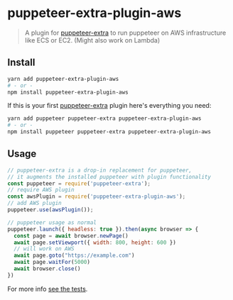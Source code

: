 # puppeteer-extra-plugin-aws

> A plugin for [puppeteer-extra](https://github.com/berstend/puppeteer-extra) to run puppeteer on AWS infrastructure like ECS or EC2. (Might also work on Lambda)

## Install

```bash
yarn add puppeteer-extra-plugin-aws
# - or -
npm install puppeteer-extra-plugin-aws
```

If this is your first [puppeteer-extra](https://github.com/berstend/puppeteer-extra) plugin here's everything you need:

```bash
yarn add puppeteer puppeteer-extra puppeteer-extra-plugin-aws
# - or -
npm install puppeteer puppeteer-extra puppeteer-extra-plugin-aws
```

## Usage

```js
// puppeteer-extra is a drop-in replacement for puppeteer,
// it augments the installed puppeteer with plugin functionality
const puppeteer = require('puppeteer-extra');
// require AWS plugin
const awsPlugin = require('puppeteer-extra-plugin-aws');
// add AWS plugin
puppeteer.use(awsPlugin());

// puppeteer usage as normal
puppeteer.launch({ headless: true }).then(async browser => {
  const page = await browser.newPage()
  await page.setViewport({ width: 800, height: 600 })
  // will work on AWS
  await page.goto("https://example.com")
  await page.waitFor(5000)
  await browser.close()
})
```

For more info [see the tests](./test/test.js).
